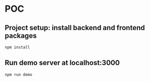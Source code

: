 # POC

## Project setup: install backend and frontend packages

```
npm install
```

## Run demo server at localhost:3000
```
npm run demo
```
